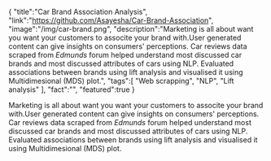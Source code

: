 
{
    "title":"Car Brand Association Analysis",
    "link":"https://github.com/Asayesha/Car-Brand-Association",
    "image":"/img/car-brand.png",
    "description":"Marketing is all about want you want your customers to associte your brand with.User generated content can give insights on consumers' perceptions. Car reviews data scraped  from <em>Edmunds</em> forum helped understand most discussed car brands and most discussed attributes of cars using NLP. Evaluated associations between brands using lift analysis and visualised it using Multidimesional (MDS) plot.",
    "tags":[
          "Web scrapping",
          "NLP",
          "Lift analysis"
        ],
    "fact":"",
    "featured":true
}


Marketing is all about want you want your customers to associte your brand with.User generated content can give insights on consumers' perceptions. Car reviews data scraped  from <em>Edmunds</em> forum helped understand most discussed car brands and most discussed attributes of cars using NLP. Evaluated associations between brands using lift analysis and visualised it using Multidimesional (MDS) plot.
